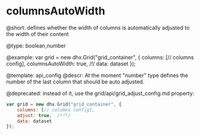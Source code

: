 columnsAutoWidth
=============

@short: 
defines whether the width of columns is automatically adjusted to the width of their content




@type: boolean,number

@example: 
var grid = new dhx.Grid("grid_container", {
	columns: [// columns config],
	columnsAutoWidth: true, /*!*/
	data: dataset
});


@template:	api_config
@descr: 
At the moment "number" type defines the number of the last column that should be auto adjusted.

@deprecated: instead of it, use the grid/api/grid_adjust_config.md property:

~~~js
var grid = new dhx.Grid("grid_container", {
    columns: [// columns config],
    adjust: true,  /*!*/
    data: dataset
});
~~~

